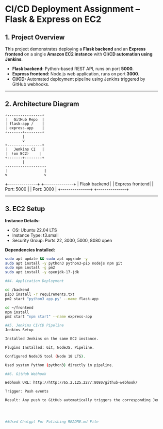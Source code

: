 # CI/CD Deployment Assignment – Flask & Express on EC2

## 1. Project Overview

This project demonstrates deploying a **Flask backend** and an **Express frontend** on a single **Amazon EC2 instance** with **CI/CD automation using Jenkins**.

- **Flask backend:** Python-based REST API, runs on port **5000**.
- **Express frontend:** Node.js web application, runs on port **3000**.
- **CI/CD:** Automated deployment pipeline using Jenkins triggered by GitHub webhooks.

---

## 2. Architecture Diagram

    +----------------+
    |   GitHub Repo  |
    | flask-app /    |
    | express-app    |
    +-------+--------+
            |
            v
    +----------------+
    |   Jenkins CI   |
    |  (on EC2)     |
    +-------+--------+
            |
    -------------------
    |                 |
    v                 v
 +---------------+ +---------------+
 | Flask backend | | Express frontend|
 | Port: 5000 | | Port: 3000 |
 +---------------+ +---------------+


---

## 3. EC2 Setup

**Instance Details:**
- OS: Ubuntu 22.04 LTS
- Instance Type: t3.small
- Security Group: Ports 22, 3000, 5000, 8080 open

**Dependencies Installed:**
```bash
sudo apt update && sudo apt upgrade -y
sudo apt install -y python3 python3-pip nodejs npm git
sudo npm install -g pm2
sudo apt install -y openjdk-17-jdk

##4. Application Deployment

cd /backend
pip3 install -r requirements.txt
pm2 start "python3 app.py" --name flask-app

cd ~/frontend
npm install
pm2 start "npm start" --name express-app

##5. Jenkins CI/CD Pipeline
Jenkins Setup

Installed Jenkins on the same EC2 instance.

Plugins Installed: Git, NodeJS, Pipeline.

Configured NodeJS tool (Node 18 LTS).

Used system Python (python3) directly in pipeline.

##6. GitHub Webhook

Webhook URL: http://http://65.2.125.227/:8080/github-webhook/

Trigger: Push events

Result: Any push to GitHub automatically triggers the corresponding Jenkins pipeline and deploys the apps.




##Used Chatgpt For Polishing README.md File
